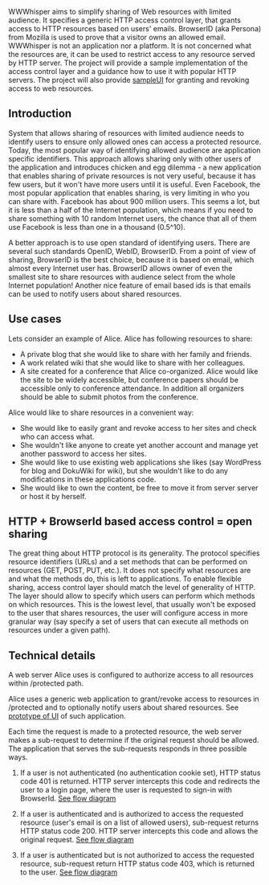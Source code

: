 WWWhisper aims to simplify sharing of Web resources with limited
audience. It specifies a generic HTTP access control layer, that
grants access to HTTP resources based on users' emails.  BrowserID
(aka Persona) from Mozilla is used to prove that a visitor owns an
allowed email. WWWhisper is not an application nor a platform. It is
not concerned what the resources are, it can be used to restrict
access to any resource served by HTTP server. The project will provide
a sample implementation of the access control layer and a guidance how
to use it with popular HTTP servers. The project will also provide
[sampleUI](http://mixedbit.org/wwwhisper) for granting and revoking
access to web resources.


Introduction
------------

System that allows sharing of resources with limited audience needs to
identify users to ensure only allowed ones can access a protected
resource. Today, the most popular way of identifying allowed audience
are application specific identifiers. This approach allows sharing
only with other users of the application and introduces chicken and
egg dilemma - a new application that enables sharing of private
resources is not very useful, because it has few users, but it won't
have more users until it is useful. Even Facebook, the most popular
application that enables sharing, is very limiting in who you can
share with. Facebook has about 900 million users. This seems a lot,
but it is less than a half of the Internet population, which means if
you need to share something with 10 random Internet users, the chance
that all of them use Facebook is less than one in a thousand (0.5^10).

A better approach is to use open standard of identifying users. There
are several such standards OpenID, WebID, BrowserID. From a point of
view of sharing, BrowserID is the best choice, because it is based on
email, which almost every Internet user has. BrowserID allows owner of
even the smallest site to share resources with audience select from
the whole Internet population! Another nice feature of email based ids
is that emails can be used to notify users about shared resources.

Use cases
---------

Lets consider an example of Alice. Alice has following resources to share:

*  A private blog that she would like to share with her family and friends.
*  A work related wiki that she would like to share with her colleagues.
*  A site created for a conference that Alice co-organized.  Alice would
   like the site to be widely accessible, but conference papers should
   be accessible only to conference attendance. In addition all
   organizers should be able to submit photos from the conference.

Alice would like to share resources in a convenient way:

*  She would like to easily grant and revoke access to her sites and check
   who can access what.
*  She wouldn't like anyone to create yet another account and manage yet
   another password to access her sites.
*  She would like to use existing web applications she likes (say WordPress for
   blog and DokuWiki for wiki), but she wouldn't like to do any
   modifications in these applications code.
*  She would like to own the content, be free to move it from server
   server or host it by herself.


HTTP + BrowserId based access control = open sharing
---------------------------------------------------

The great thing about HTTP protocol is its generality. The protocol
specifies resource identifiers (URLs) and a set methods that can be
performed on resources (GET, POST, PUT, etc.). It does not specify
what resources are and what the methods do, this is left to
applications. To enable flexible sharing, access control layer should
match the level of generality of HTTP. The layer should allow to
specify which users can perform which methods on which resources. This
is the lowest level, that usually won't be exposed to the user that
shares resources, the user will configure access in more granular way
(say specify a set of users that can execute all methods on resources
under a given path).


Technical details
-----------------

A web server Alice uses is configured to authorize access to all
resources within /protected path.

Alice uses a generic web application to grant/revoke access to
resources in /protected and to optionally notify users about shared
resources. See [prototype of UI](http://mixedbit.org/wwwhisper) of
such application.

Each time the request is made to a protected resource, the web server
makes a sub-request to determine if the original request should be
allowed. The application that serves the sub-requests responds in
three possible ways.

1. If a user is not authenticated (no authentication cookie set), HTTP
   status code 401 is returned. HTTP server intercepts this code and
   redirects the user to a login page, where the user is requested to
   sign-in with BrowserId. [See flow diagram](https://github.com/wrr/wwwhisper/raw/master/img/not-authenticated.png)

2. If a user is authenticated and is authorized to access the
   requested resource (user's email is on a list of allowed users),
   sub-request returns HTTP status code 200. HTTP server intercepts this
   code and allows the original request. [See flow diagram](https://github.com/wrr/wwwhisper/raw/master/img/authorized.png)

3. If a user is authenticated but is not authorized to access the
   requested resource, sub-request return HTTP status code 403, which is
   returned to the user. [See flow diagram](https://github.com/wrr/wwwhisper/raw/master/img/not-authorized.png)


